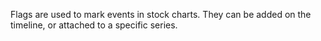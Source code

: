 Flags are used to mark events in stock charts. They can be added on the
timeline, or attached to a specific series.